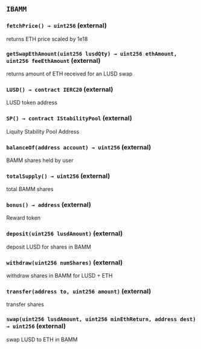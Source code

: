 ## `IBAMM`






### `fetchPrice() → uint256` (external)

returns ETH price scaled by 1e18



### `getSwapEthAmount(uint256 lusdQty) → uint256 ethAmount, uint256 feeEthAmount` (external)

returns amount of ETH received for an LUSD swap



### `LUSD() → contract IERC20` (external)

LUSD token address



### `SP() → contract IStabilityPool` (external)

Liquity Stability Pool Address



### `balanceOf(address account) → uint256` (external)

BAMM shares held by user



### `totalSupply() → uint256` (external)

total BAMM shares



### `bonus() → address` (external)

Reward token



### `deposit(uint256 lusdAmount)` (external)

deposit LUSD for shares in BAMM



### `withdraw(uint256 numShares)` (external)

withdraw shares  in BAMM for LUSD + ETH



### `transfer(address to, uint256 amount)` (external)

transfer shares



### `swap(uint256 lusdAmount, uint256 minEthReturn, address dest) → uint256` (external)

swap LUSD to ETH in BAMM






